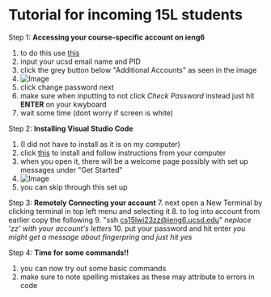  # **Tutorial for incoming 15L students**

Step 1: **Accessing your course-specific account on ieng6**
1. to do this use [this](https://sdacs.ucsd.edu/~icc/index.php)
2. input your ucsd email name and PID
3. click the grey button below "Additional Accounts" as seen in the image 
4. ![Image](https://github.com/mbeerifeldman/cse-15l-lab-report/blob/main/image.png)
5. click change password next
6. make sure when inputting to not click *Check Password* instead just hit **ENTER** on your kwyboard 
7.  wait some time (dont worry if screen is white) 

Step 2: **Installing Visual Studio Code**
1. (I did not have to install as it is on my computer)
2. click [this](https://code.visualstudio.com/) to install and follow instructions from your computer
3. when you open it, there will be a welcome page possibly with set up messages under "Get Started"  
4. ![Image](https://) 
5. you can skip through this set up

Step 3: **Remotely Connecting your account**
7. next open a New Terminal by clicking terminal in top left menu and selecting it
8. to log into account from earlier copy the following
9. "ssh cs15lwi23zz@ieng6.ucsd.edu" *neplace 'zz' with your account's letters*
10. put your password and hit enter *you might get a message about fingerpring and just hit yes*

Step 4: **Time for some commands!!**
1. you can now try out some basic commands
2. make sure to note spelling mistakes as these may attribute to errors in code 
